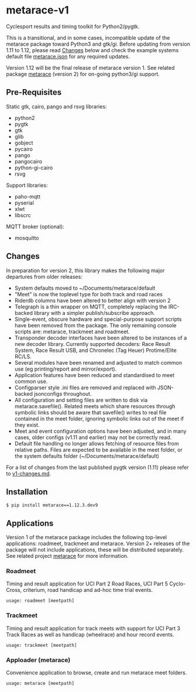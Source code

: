 # metarace-v1

Cyclesport results and timing toolkit for Python2/pygtk.

This is a transitional, and in some cases, incompatible update
of the metarace package toward Python3 and gtk/gi. Before updating
from version 1.11 to 1.12, please read [Changes](#Changes) below
and check the example systems default file
[metarace.json](src/metarace/data/metarace.json) for any required updates.

Version 1.12 will be the final release of metarace version 1.
See related package [metarace](https://github.com/ndf-zz/metarace)
(version 2) for on-going python3/gi support.


## Pre-Requisites

Static gtk, cairo, pango and rsvg libraries:

   - python2
   - pygtk
   - gtk
   - glib
   - gobject
   - pycairo
   - pango
   - pangocairo
   - python-gi-cairo
   - rsvg

Support libraries:

   - paho-mqtt
   - pyserial
   - xlwt
   - libscrc

MQTT broker (optional):

   - mosquitto

## Changes

In preparation for version 2, this library makes the following major
departures from older releases:

   - System defaults moved to ~/Documents/metarace/default
   - "Meet" is now the toplevel type for both track and road races
   - Riderdb columns have been altered to better align with version 2
   - Telegraph is a thin wrapper on MQTT, completely replacing
     the IRC-backed library with a simpler publish/subscribe
     approach.
   - Single-event, obscure hardware and special-purpose support scripts
     have been removed from the package. The only remaining console
     scripts are: metarace, trackmeet and roadmeet.
   - Transponder decoder interfaces have been altered to be instances
     of a new decoder library. Currently supported decoders:
     Race Result System, Race Result USB, and Chronelec (Tag Heuer)
     Protime/Elite RC/LS.
   - Several modules have been renamed and adjusted to match common
     use (eg printing/report and mirror/export).
   - Application features have been reduced and standardised to meet
     common use.
   - Configparser style .ini files are removed and replaced
     with JSON-backed jsonconfigs throughout.
   - All configuration and setting files are written to disk via
     metarace.savefile(). Related meets which share resources through
     symbolic links should be aware that savefile() writes to real file
     contained in the meet folder, ignoring symbolic links out of the
     meet if they exist.
   - Meet and event configuration options have been adjusted, and in many
     cases, older configs (v1.11 and earlier) may not be correctly read.
   - Default file handling no longer allows fetching of resource files
     from relative paths. Files are expected to be available in the
     meet folder, or the system defaults folder
     (~/Documents/metarace/default)

For a list of changes from the last published pygtk version (1.11) 
please refer to [v1-changes.md](v1-changes.md).


## Installation

	$ pip install metarace==1.12.3.dev9


## Applications

Version 1 of the metarace package includes the following
top-level applications: roadmeet, trackmeet and metarace.
Version 2+ releases of the package will not include applications,
these will be distributed separately. See related project
[metarace](https://github.com/ndf-zz/metarace) for more information.


### Roadmeet

Timing and result application for UCI Part 2 Road Races,
UCI Part 5 Cyclo-Cross, criterium, road handicap and ad-hoc
time trial events.

	usage: roadmeet [meetpath]


### Trackmeet

Timing and result application for track meets with support for
UCI Part 3 Track Races as well as handicap (wheelrace) and
hour record events.

	usage: trackmeet [meetpath]


### Apploader (metarace)

Convenience application to browse, create and run metarace meet
folders.

	usage: metarace [meetpath]

